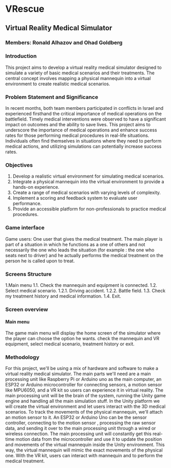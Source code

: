 # VRescue
## Virtual Reality Medical Simulator
### Members: Ronald Alhazov and Ohad Goldberg

### Introduction
This project aims to develop a virtual reality medical simulator designed to simulate a variety of basic medical scenarios and their treatments. The central concept involves mapping a physical mannequin into a virtual environment to create realistic medical scenarios.

### Problem Statement and Significance
In recent months, both team members participated in conflicts in Israel and experienced firsthand the critical importance of medical operations on the battlefield. Timely medical interventions were observed to have a significant impact on outcomes and the ability to save lives. This project aims to underscore the importance of medical operations and enhance success rates for those performing medical procedures in real-life situations. Individuals often find themselves in situations where they need to perform medical actions, and utilizing simulations can potentially increase success rates.

### Objectives
1. Develop a realistic virtual environment for simulating medical scenarios.
2. Integrate a physical mannequin into the virtual environment to provide a hands-on experience.  
3. Create a range of medical scenarios with varying levels of complexity.
4. Implement a scoring and feedback system to evaluate user performance.
5. Provide an accessible platform for non-professionals to practice medical procedures.


### Game interface
Game users:
One user that gives the medical treatment. The main player is part of a situation in which he functions as a one of others and not necessarily the one who leads the situation (for example : the one who seats next to driver) and he actually performs the medical treatment on the person he is called upon to treat.

### Screens Structure
1.Main menu
1.1. Check the mannequin and equipment is connected.
1.2. Select medical scenario.
 1.2.1. Driving accident.
 1.2.2. Battle field.
1.3. Check my treatment history and medical information.
1.4. Exit.

### Screen overview
#### Main menu 
The game main menu will display the home screen of the simulator where the player can choose the option he wants. check the mannequin and VR equipment, select medical scenario, treatment history or exit.

### Methodology
For this project, we'll be using a mix of hardware and software to make a virtual reality medical simulator. The main parts we'll need are a main processing unit like Raspberry Pi or Arduino uno as the main computer, an ESP32 or Arduino microcontroller for connecting sensors, a motion sensor like MPU6050, and a VR kit so users can experience it in virtual reality.
The main processing unit will be the brain of the system, running the Unity game engine and handling all the main simulation stuff. In the Unity platform we will create the virtual environment and let users interact with the 3D medical scenarios.
To track the movements of the physical mannequin, we'll attach an motion sensor to it. An ESP32 or Arduino Uno can be the sensor controller, connecting to the motion sensor , processing the raw sensor data, and sending it over to the main processing unit through a wired or wireless connection.
The main processing unit will constantly get this real-time motion data from the microcontroller and use it to update the position and movements of the virtual mannequin inside the Unity environment. This way, the virtual mannequin will mimic the exact movements of the physical one.
With the VR kit, users can interact with mannequin and to perform the medical treatment.
